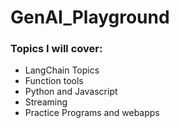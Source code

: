 # GenAI_Playground

### Topics I will cover:

* LangChain Topics
* Function tools
* Python and Javascript
* Streaming
* Practice Programs and webapps
